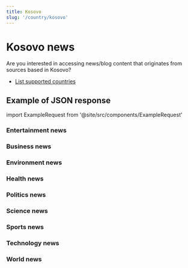 ```yaml
---
title: Kosovo
slug: '/country/kosovo'
---
```


# Kosovo news

Are you interested in accessing news/blog content that originates from sources based in Kosovo?

- [List supported countries](/get-articles/countries)

## Example of JSON response

import ExampleRequest from '@site/src/components/ExampleRequest'

### Entertainment news
<ExampleRequest url="https://api.apitube.io/v1/news/articles?limit=2&category=news/Arts_and_Entertainment&language=xk"></ExampleRequest>

### Business news
<ExampleRequest url="https://api.apitube.io/v1/news/articles?limit=2&category=news/Business&language=xk"></ExampleRequest>

### Environment news
<ExampleRequest url="https://api.apitube.io/v1/news/articles?limit=2&category=news/Environment&language=xk"></ExampleRequest>

### Health news
<ExampleRequest url="https://api.apitube.io/v1/news/articles?limit=2&category=news/Health&language=xk"></ExampleRequest>

### Politics news
<ExampleRequest url="https://api.apitube.io/v1/news/articles?limit=2&category=news/Politics&language=xk"></ExampleRequest>

### Science news
<ExampleRequest url="https://api.apitube.io/v1/news/articles?limit=2&category=news/Science&language=xk"></ExampleRequest>

### Sports news
<ExampleRequest url="https://api.apitube.io/v1/news/articles?limit=2&category=news/Sports&language=xk"></ExampleRequest>

### Technology news
<ExampleRequest url="https://api.apitube.io/v1/news/articles?limit=2&category=news/Technology&language=xk"></ExampleRequest>

### World news
<ExampleRequest url="https://api.apitube.io/v1/news/articles?limit=2&category=news/World&language=xk"></ExampleRequest>
